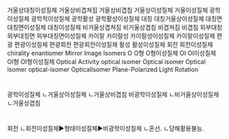 거울상대칭이성질체
거울상비겹쳐짐
거울상비겹침
거울상이성질체
거울이성질체
광학이성질체
광학적이성질체
광학활성
광학활성이성질체
대칭
대칭거울상이성질체
대칭면
대칭면이성질체
대칭이성질체
비거울상겹쳐짐
비거울상겹침
비겹쳐짐
비겹침
외부대칭
외부대칭면
외부대칭면이성질체
카이랄
카이랄성
카이랄성이성질체
카이랄이성질체
편광
편광이성질체
편광회전
편광회전이성질체
활성
활성이성질체
회전
회전이성질체
chirality
enantiomer
Mirror Image Isomers
O
O형
O형이성질체
OI
OI이성질체
OI형
OI형이성질체
Optical Activity
optical isomer
Optical isomer
Optical Isomer
optical-isomer
OpticalIsomer
Plane-Polarized Light Rotation







#
광학이성질체
ㄴ거울상이성질체
ㄴ거울상비겹침
비광학이성질체
ㄴ비거울상이성질체
ㄴ거울상겹침

#
회전
ㄴ회전이성질체▶형태이성질체▶비광학이성질체
ㄴ혼선.
ㄴ당해활용불능.

